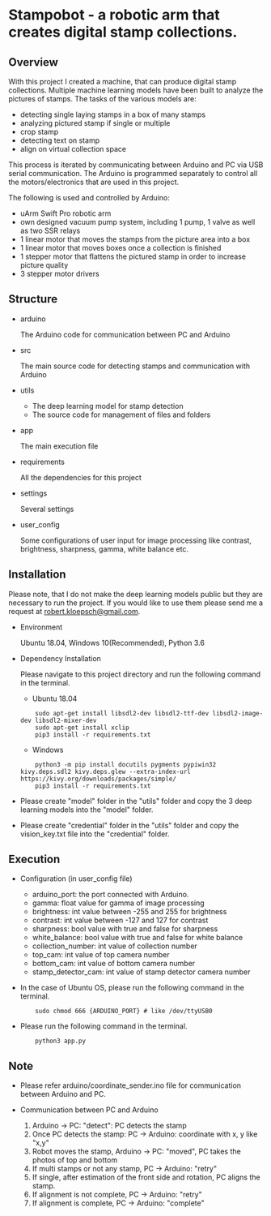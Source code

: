 # Stampobot - a robotic arm that creates digital stamp collections.

## Overview

With this project I created a machine, that can produce digital stamp collections. Multiple machine learning models have
been built to analyze the pictures of stamps. The tasks of the various models are:

- detecting single laying stamps in a box of many stamps
- analyzing pictured stamp if single or multiple
- crop stamp
- detecting text on stamp
- align on virtual collection space

This process is iterated by communicating between Arduino and PC via USB serial communication. The Arduino is programmed
separately to control all the motors/electronics that are used in this project. 

The following is used and controlled by Arduino:

- uArm Swift Pro robotic arm
- own designed vacuum pump system, including 1 pump, 1 valve as well as two SSR relays
- 1 linear motor that moves the stamps from the picture area into a box
- 1 linear motor that moves boxes once a collection is finished
- 1 stepper motor that flattens the pictured stamp in order to increase picture quality
- 3 stepper motor drivers

## Structure

- arduino

    The Arduino code for communication between PC and Arduino

- src

    The main source code for detecting stamps and communication with Arduino
    
- utils

    * The deep learning model for stamp detection
    * The source code for management of files and folders

- app

    The main execution file
    
- requirements

    All the dependencies for this project
    
- settings

    Several settings

- user_config

    Some configurations of user input for image processing like contrast, brightness, sharpness, gamma, white balance etc.
 
## Installation

Please note, that I do not make the deep learning models public but they are necessary to run the project. 
If you would like to use them please send me a request at robert.kloepsch@gmail.com.

- Environment

    Ubuntu 18.04, Windows 10(Recommended), Python 3.6

- Dependency Installation

    Please navigate to this project directory and run the following command in the terminal.
    * Ubuntu 18.04
    ```
        sudo apt-get install libsdl2-dev libsdl2-ttf-dev libsdl2-image-dev libsdl2-mixer-dev
        sudo apt-get install xclip
        pip3 install -r requirements.txt
    ```
    * Windows
    ```
        python3 -m pip install docutils pygments pypiwin32 kivy.deps.sdl2 kivy.deps.glew --extra-index-url https://kivy.org/downloads/packages/simple/
        pip3 install -r requirements.txt
    ```

- Please create "model" folder in the "utils" folder and copy the 3 deep learning models into the "model" folder.

- Please create "credential" folder in the "utils" folder and copy the vision_key.txt file into the "credential" folder.

## Execution

- Configuration (in user_config file)

    * arduino_port: the port connected with Arduino.
    * gamma: float value for gamma of image processing 
    * brightness: int value between -255 and 255 for brightness
    * contrast: int value between -127 and 127 for contrast
    * sharpness: bool value with true and false for sharpness
    * white_balance: bool value with true and false for white balance
    * collection_number: int value of collection number
    * top_cam: int value of top camera number
    * bottom_cam: int value of bottom camera number
    * stamp_detector_cam: int value of stamp detector camera number

- In the case of Ubuntu OS, please run the following command in the terminal.

    ```
        sudo chmod 666 {ARDUINO_PORT} # like /dev/ttyUSB0
    ```

- Please run the following command in the terminal.

    ```
        python3 app.py
    ```

## Note

- Please refer arduino/coordinate_sender.ino file for communication between Arduino and PC.

- Communication between PC and Arduino

    1. Arduino -> PC: "detect": PC detects the stamp
    2. Once PC detects the stamp: PC -> Arduino: coordinate with x, y like "x,y"
    3. Robot moves the stamp, Arduino -> PC: "moved", PC takes the photos of top and bottom
    4. If multi stamps or not any stamp, PC -> Arduino: "retry"
    5. If single, after estimation of the front side and rotation, PC aligns the stamp.
    6. If alignment is not complete, PC -> Arduino: "retry"
    7. If alignment is complete, PC -> Arduino: "complete"
